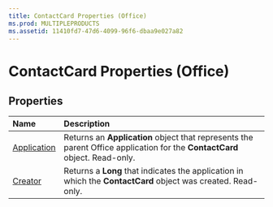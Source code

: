 ```yaml
---
title: ContactCard Properties (Office)
ms.prod: MULTIPLEPRODUCTS
ms.assetid: 11410fd7-47d6-4099-96f6-dbaa9e027a82
---
```



# ContactCard Properties (Office)

## Properties



|**Name**|**Description**|
|:-----|:-----|
|[Application](contactcard-application-property-office.md)|Returns an  **Application** object that represents the parent Office application for the **ContactCard** object. Read-only.|
|[Creator](contactcard-creator-property-office.md)|Returns a  **Long** that indicates the application in which the **ContactCard** object was created. Read-only.|

